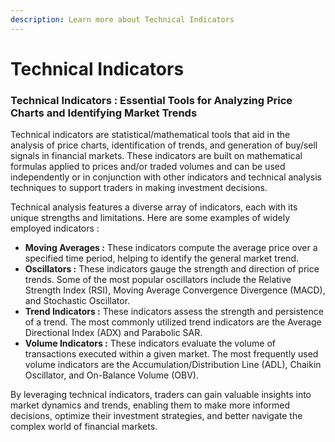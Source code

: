 ```yaml
---
description: Learn more about Technical Indicators
---
```


# Technical Indicators

### **Technical Indicators : Essential Tools for Analyzing Price Charts and Identifying Market Trends**

Technical indicators are statistical/mathematical tools that aid in the analysis of price charts, identification of trends, and generation of buy/sell signals in financial markets. These indicators are built on mathematical formulas applied to prices and/or traded volumes and can be used independently or in conjunction with other indicators and technical analysis techniques to support traders in making investment decisions.

Technical analysis features a diverse array of indicators, each with its unique strengths and limitations. Here are some examples of widely employed indicators :

* **Moving Averages :** These indicators compute the average price over a specified time period, helping to identify the general market trend.
* **Oscillators :** These indicators gauge the strength and direction of price trends. Some of the most popular oscillators include the Relative Strength Index (RSI), Moving Average Convergence Divergence (MACD), and Stochastic Oscillator.
* **Trend Indicators :** These indicators assess the strength and persistence of a trend. The most commonly utilized trend indicators are the Average Directional Index (ADX) and Parabolic SAR.
* **Volume Indicators :** These indicators evaluate the volume of transactions executed within a given market. The most frequently used volume indicators are the Accumulation/Distribution Line (ADL), Chaikin Oscillator, and On-Balance Volume (OBV).

By leveraging technical indicators, traders can gain valuable insights into market dynamics and trends, enabling them to make more informed decisions, optimize their investment strategies, and better navigate the complex world of financial markets.
